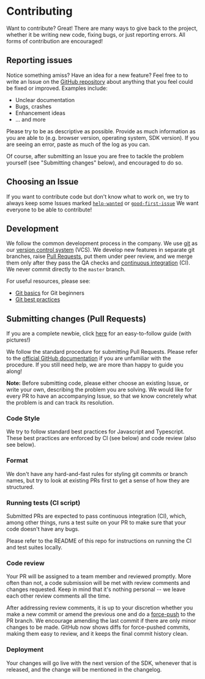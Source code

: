 # Contributing

Want to contribute? Great! There are many ways to give back to the project, whether it be writing new code, fixing bugs, or just reporting errors. All forms of contribution are encouraged!

## Reporting issues

Notice something amiss? Have an idea for a new feature? Feel free to to write an Issue on the [GitHub repository](https://github.com/NebulousLabs/skynet-js/issues) about anything that you feel could be fixed or improved. Examples include:

- Unclear documentation
- Bugs, crashes
- Enhancement ideas
- ... and more

Please try to be as descriptive as possible. Provide as much information as you are able to (e.g. browser version, operating system, SDK version). If you are seeing an error, paste as much of the log as you can.

Of course, after submitting an Issue you are free to tackle the problem yourself (see "Submitting changes" below), and encouraged to do so.

## Choosing an Issue

If you want to contribute code but don't know what to work on, we try to always keep some Issues marked [`help-wanted`](https://github.com/NebulousLabs/skynet-js/labels/help%20wanted) or [`good-first-issue`](https://github.com/NebulousLabs/skynet-js/labels/good%20first%20issue) We want everyone to be able to contribute!

## Development

We follow the common development process in the company. We use [git](https://git-scm.com/) as our [version control system](https://en.wikipedia.org/wiki/Version_control) (VCS). We develop new features in separate git branches, raise [Pull Requests](https://help.github.com/en/articles/about-pull-requests), put them under peer review, and we merge them only after they pass the QA checks and [continuous integration](https://en.wikipedia.org/wiki/Continuous_integration) (CI). We never commit directly to the `master` branch.

For useful resources, please see:

- [Git basics](https://git-scm.com/book/en/v1/Getting-Started-Git-Basics) for Git beginners
- [Git best practices](https://sethrobertson.github.io/GitBestPractices/)

## Submitting changes (Pull Requests)

If you are a complete newbie, click [here](https://github.com/firstcontributions/first-contributions) for an easy-to-follow guide (with pictures!)

We follow the standard procedure for submitting Pull Requests. Please refer to the [official GitHub documentation](https://help.github.com/articles/creating-a-pull-request/) if you are unfamiliar with the procedure. If you still need help, we are more than happy to guide you along!

**Note:** Before submitting code, please either choose an existing Issue, or write your own, describing the problem you are solving. We would like for every PR to have an accompanying Issue, so that we know concretely what the problem is and can track its resolution.

### Code Style

We try to follow standard best practices for Javascript and Typescript. These best practices are enforced by CI (see below) and code review (also see below).

### Format

We don't have any hard-and-fast rules for styling git commits or branch names, but try to look at existing PRs first to get a sense of how they are structured.

### Running tests (CI script)

Submitted PRs are expected to pass continuous integration (CI), which, among other things, runs a test suite on your PR to make sure that your code doesn't have any bugs.

Please refer to the README of this repo for instructions on running the CI and test suites locally.

### Code review

Your PR will be assigned to a team member and reviewed promptly. More often than not, a code submission will be met with review comments and changes requested. Keep in mind that it's nothing personal -- we leave each other review comments all the time.

After addressing review comments, it is up to your discretion whether you make a new commit or amend the previous one and do a [force-push](https://estl.tech/a-gentler-force-push-on-git-force-with-lease-fb15701218df) to the PR branch. We encourage amending the last commit if there are only minor changes to be made. GitHub now shows diffs for force-pushed commits, making them easy to review, and it keeps the final commit history clean.

### Deployment

Your changes will go live with the next version of the SDK, whenever that is released, and the change will be mentioned in the changelog.
